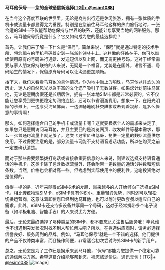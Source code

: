 **马耳他保号——您的全球通信新选择[[TG💪+ @esim1088](https://t.me/s/esim1088)]**

在当今这个高度互联的世界里，无论是商务出行还是休闲旅游，拥有一张优质的手机卡或流量卡都显得尤为重要。特别是在您前往马耳他这样的热门旅行地时，一张合适的SIM卡不仅能帮助您保持与世界的联系，还能让您享受当地的网络服务。那么，马耳他保号究竟是什么？它又如何成为您的最佳选择呢？

首先，让我们来了解一下什么是“保号”。简单来说，“保号”就是通过特定的技术手段，将您现有的手机号码绑定到一张新的SIM卡上。这样做的好处在于，您可以继续使用原有的号码进行通话、发送短信以及上网，而无需更换号码。这对于经常需要与家人朋友保持联络的人来说，无疑是一个福音。尤其是在国外，语言不通、号码陌生的情况下，保留原有号码可以让沟通更加顺畅。

接下来，我们来看看马耳他的具体情况。作为地中海上的明珠，马耳他以其悠久的历史、迷人的自然风光以及丰富的文化遗产吸引了无数游客。如果您计划前往马耳他，无论是短期度假还是长期居住，拥有一张本地SIM卡都是非常必要的。它不仅能让您享受到更快更稳定的网络连接，还可以节省漫游费用。想象一下，在阳光明媚的沙滩上，一边享受海风拂面，一边流畅地刷社交媒体或者观看视频，是多么惬意的事情啊！

那么，如何选择适合自己的手机卡或流量卡呢？这就要根据个人的需求来决定了。如果您只是短期访问马耳他，并且主要目的是浏览网页、收发邮件等基本需求，那么一张普通的流量卡就足够了。这类卡通常价格低廉，提供一定量的数据流量供您使用。不过需要注意的是，部分流量卡可能不支持语音通话功能，所以在购买之前一定要确认清楚。

而对于那些需要频繁拨打电话或者接收重要信息的人来说，则建议选择支持语音通话的手机卡。这类卡除了包含数据流量外，还会附带一定数量的通话分钟数和短信条数。当然，价格也会相对高一些。但考虑到实际使用中的便利性，这笔投资绝对是值得的。

值得一提的是，近年来随着eSIM技术的发展，越来越多的人开始倾向于选择eSIM卡。相比传统物理SIM卡，eSIM卡具有体积小、重量轻的优势，同时还可以轻松切换运营商。这意味着即使您已经到达马耳他，也可以随时更改套餐以适应自己的需求。此外，eSIM卡还支持多设备共享同一个号码，这对于经常携带多个电子设备（如平板电脑、智能手表）的人来说尤为方便。

最后，无论您最终选择了哪种类型的SIM卡，都不要忘记关注售后服务哦！毕竟谁也不想遇到突发状况时找不到人帮忙解决吧？所以，在挑选供应商时，请务必选择信誉良好、服务周到的品牌。例如，“马耳他保号”就是一个不错的选择。他们提供的产品不仅种类丰富，而且操作简便，非常适合初次尝试海外SIM卡的新手用户。

总之，无论您是为了工作还是娱乐来到马耳他，“保号”都能为您提供一个稳定可靠的通信解决方案。希望这篇介绍能够帮到您，祝您旅途愉快，通讯无忧！[[TG💪+ @esim1088](https://t.me/s/esim1088) ![Image](https://i.postimg.cc/4NQfJmqS/Snipaste-2025-05-13-00-14-12.png)]